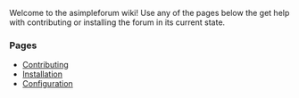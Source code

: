 Welcome to the asimpleforum wiki! Use any of the pages below the get help with contributing or installing the forum in its current state.

### Pages
* [Contributing](https://github.com/cjmarkham/asimpleforum/wiki/Contributing)
* [Installation](https://github.com/cjmarkham/asimpleforum/wiki/Installation)
* [Configuration](https://github.com/cjmarkham/asimpleforum/wiki/Config-Example)